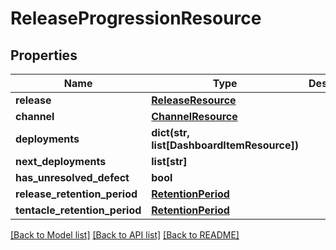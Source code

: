 # ReleaseProgressionResource

## Properties
Name | Type | Description | Notes
------------ | ------------- | ------------- | -------------
**release** | [**ReleaseResource**](ReleaseResource.md) |  | [optional] 
**channel** | [**ChannelResource**](ChannelResource.md) |  | [optional] 
**deployments** | **dict(str, list[DashboardItemResource])** |  | [optional] 
**next_deployments** | **list[str]** |  | [optional] 
**has_unresolved_defect** | **bool** |  | [optional] 
**release_retention_period** | [**RetentionPeriod**](RetentionPeriod.md) |  | [optional] 
**tentacle_retention_period** | [**RetentionPeriod**](RetentionPeriod.md) |  | [optional] 

[[Back to Model list]](../README.md#documentation-for-models) [[Back to API list]](../README.md#documentation-for-api-endpoints) [[Back to README]](../README.md)


